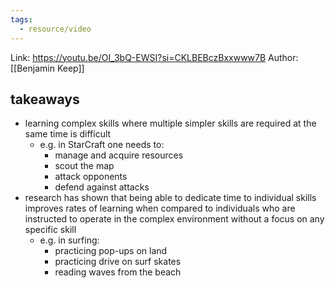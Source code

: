 ```yaml
---
tags:
  - resource/video
---
```


Link: https://youtu.be/OI_3bQ-EWSI?si=CKLBEBczBxxwww7B
Author: [[Benjamin Keep]]

## takeaways

- learning complex skills where multiple simpler skills are required at the same time is difficult
	- e.g. in StarCraft one needs to:
		- manage and acquire resources
		- scout the map
		- attack opponents
		- defend against attacks
- research has shown that being able to dedicate time to individual skills improves rates of learning when compared to individuals who are instructed to operate in the complex environment without a focus on any specific skill
	- e.g. in surfing:
		- practicing pop-ups on land
		- practicing drive on surf skates 
		- reading waves from the beach